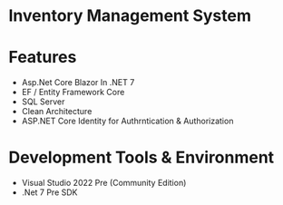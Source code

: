 # Inventory Management System

# Features
- Asp.Net Core Blazor In .NET 7
- EF / Entity Framework Core
- SQL Server
- Clean Architecture
- ASP.NET Core Identity for Authrntication & Authorization

# Development Tools & Environment
- Visual Studio 2022 Pre (Community Edition)
- .Net 7 Pre SDK

